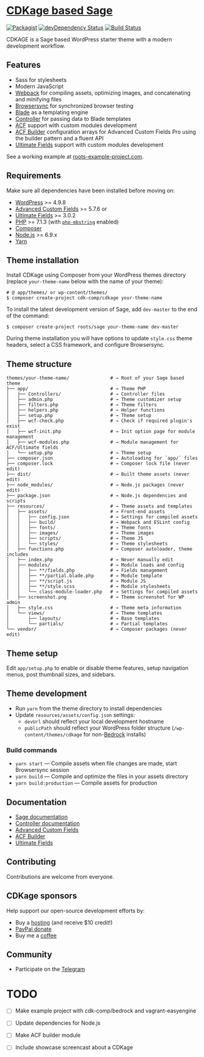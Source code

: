 # [CDKage based Sage](https://roots.io/sage/)
[![Packagist](https://img.shields.io/packagist/vpre/cdk-comp/cdkage.svg?style=flat-square)](https://packagist.org/packages/cdk-comp/cdkage)
[![devDependency Status](https://img.shields.io/david/dev/cdk-comp/cdkage.svg?style=flat-square)](https://david-dm.org/cdk-comp/cdkage#info=devDependencies)
[![Build Status](https://img.shields.io/travis/cdk-comp/cdkage.svg?style=flat-square)](https://travis-ci.org/cdk-comp/cdkage)

CDKAGE is a Sage based WordPress starter theme with a modern development workflow.

## Features

* Sass for stylesheets
* Modern JavaScript
* [Webpack](https://webpack.github.io/) for compiling assets, optimizing images, and concatenating and minifying files
* [Browsersync](http://www.browsersync.io/) for synchronized browser testing
* [Blade](https://laravel.com/docs/5.6/blade) as a templating engine
* [Controller](https://github.com/soberwp/controller) for passing data to Blade templates
* [ACF](https://www.advancedcustomfields.com) support with custom modules development
* [ACF Builder](https://github.com/StoutLogic/acf-builder) configuration arrays for Advanced Custom Fields Pro using the builder pattern and a fluent API
* [Ultimate Fields](https://www.ultimate-fields.com/) support with custom modules development

See a working example at [roots-example-project.com](https://roots-example-project.com/).

## Requirements

Make sure all dependencies have been installed before moving on:

* [WordPress](https://wordpress.org/) >= 4.9.8
* [Advanced Custom Fields](https://wordpress.org/plugins/advanced-custom-fields) >= 5.7.6
  or
* [Ultimate Fields](https://wordpress.org/plugins/ultimate-fields) >= 3.0.2
* [PHP](https://secure.php.net/manual/en/install.php) >= 7.1.3 (with [`php-mbstring`](https://secure.php.net/manual/en/book.mbstring.php) enabled)
* [Composer](https://getcomposer.org/download/)
* [Node.js](http://nodejs.org/) >= 6.9.x
* [Yarn](https://yarnpkg.com/en/docs/install)

## Theme installation

Install CDKage using Composer from your WordPress themes directory (replace `your-theme-name` below with the name of your theme):

```shell
# @ app/themes/ or wp-content/themes/
$ composer create-project cdk-comp/cdkage your-theme-name
```

To install the latest development version of Sage, add `dev-master` to the end of the command:

```shell
$ composer create-project roots/sage your-theme-name dev-master
```

During theme installation you will have options to update `style.css` theme headers, select a CSS framework, and configure Browsersync.

## Theme structure

```shell
themes/your-theme-name/               # → Root of your Sage based theme
├── app/                              # → Theme PHP
│   ├── Controllers/                  # → Controller files
│   ├── admin.php                     # → Theme customizer setup
│   ├── filters.php                   # → Theme filters
│   ├── helpers.php                   # → Helper functions
│   ├── setup.php                     # → Theme setup
│   ├── wcf-check.php                 # → Check if required plugin's exist
│   ├── wcf-init.php                  # → Init option page for module management
│   ├── wcf-modules.php               # → Module management for ACF/Ultimate fields
│   └── setup.php                     # → Theme setup
├── composer.json                     # → Autoloading for `app/` files
├── composer.lock                     # → Composer lock file (never edit)
├── dist/                             # → Built theme assets (never edit)
├── node_modules/                     # → Node.js packages (never edit)
├── package.json                      # → Node.js dependencies and scripts
├── resources/                        # → Theme assets and templates
│   ├── assets/                       # → Front-end assets
│   │   ├── config.json               # → Settings for compiled assets
│   │   ├── build/                    # → Webpack and ESLint config
│   │   ├── fonts/                    # → Theme fonts
│   │   ├── images/                   # → Theme images
│   │   ├── scripts/                  # → Theme JS
│   │   └── styles/                   # → Theme stylesheets
│   ├── functions.php                 # → Composer autoloader, theme includes
│   ├── index.php                     # → Never manually edit
│   ├── modules/                      # → Module loads and config
│   │   ├── **/fields.php             # → Fields management
│   │   ├── **/partial.blade.php      # → Module template
│   │   ├── **/script.js              # → Module JS
│   │   ├── **/style.scss             # → Module stylesheets
│   │   └── class-module-loader.php   # → Settings for compiled assets
│   ├── screenshot.png                # → Theme screenshot for WP admin
│   ├── style.css                     # → Theme meta information
│   └── views/                        # → Theme templates
│       ├── layouts/                  # → Base templates
│       └── partials/                 # → Partial templates
└── vendor/                           # → Composer packages (never edit)
```

## Theme setup

Edit `app/setup.php` to enable or disable theme features, setup navigation menus, post thumbnail sizes, and sidebars.

## Theme development

* Run `yarn` from the theme directory to install dependencies
* Update `resources/assets/config.json` settings:
  * `devUrl` should reflect your local development hostname
  * `publicPath` should reflect your WordPress folder structure (`/wp-content/themes/cdkage` for non-[Bedrock](https://roots.io/bedrock/) installs)

### Build commands

* `yarn start` — Compile assets when file changes are made, start Browsersync session
* `yarn build` — Compile and optimize the files in your assets directory
* `yarn build:production` — Compile assets for production

## Documentation

* [Sage documentation](https://roots.io/sage/docs/)
* [Controller documentation](https://github.com/soberwp/controller#usage)
* [Advanced Custom Fields](https://www.advancedcustomfields.com/resources/)
* [ACF Builder](https://github.com/StoutLogic/acf-builder/wiki)
* [Ultimate Fields](http://ultimate-fields.com/docs/)

## Contributing

Contributions are welcome from everyone.

## CDKage sponsors

Help support our open-source development efforts by:

* Buy a [hosting](http://bit.ly/do_cdk) (and receive $10 credit!)
* [PayPal donate](https://www.paypal.me/cdkdev)
* Buy me a [coffee](https://www.buymeacoffee.com/cdk)

## Community

* Participate on the [Telegram](https://t.me/dimaminka)

TODO
==========
- [ ] Make example project with cdk-comp/bedrock and vagrant-easyengine
- [ ] Update dependencies for Node.js
- [ ] Make ACF builder module
- [ ] Include showcase screencast about a CDKage

